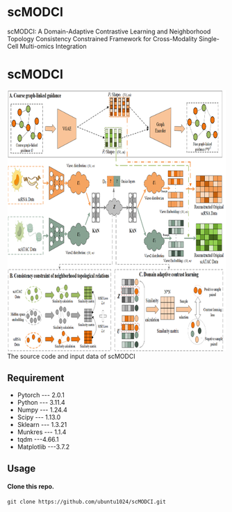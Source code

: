 # scMODCI
scMODCI: A Domain-Adaptive Contrastive Learning and Neighborhood Topology Consistency Constrained Framework for Cross-Modality Single-Cell Multi-omics Integration

# scMODCI
<img src="Model image/scMODCI.png" width="800" height="600" />
The source code and input data of scMODCI

## Requirement
- Pytorch --- 2.0.1
- Python --- 3.11.4
- Numpy --- 1.24.4
- Scipy --- 1.13.0
- Sklearn --- 1.3.21
- Munkres --- 1.1.4
- tqdm ---4.66.1
- Matplotlib ---3.7.2

## Usage
#### Clone this repo.
```
git clone https://github.com/ubuntu1024/scMODCI.git
```
